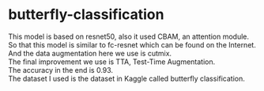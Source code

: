 # butterfly-classification
This model is based on resnet50, also it used CBAM, an attention module.\
So that this model is similar to fc-resnet which can be found on the Internet.\
And the data augmentation here we use is cutmix.\
The final improvement we use is TTA, Test-Time Augmentation.\
The accuracy in the end is 0.93.\
The dataset I used is the dataset in Kaggle called butterfly classification.
